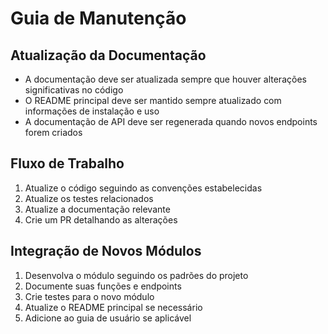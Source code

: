 # Guia de Manutenção

## Atualização da Documentação

- A documentação deve ser atualizada sempre que houver alterações significativas no código
- O README principal deve ser mantido sempre atualizado com informações de instalação e uso
- A documentação de API deve ser regenerada quando novos endpoints forem criados

## Fluxo de Trabalho

1. Atualize o código seguindo as convenções estabelecidas
2. Atualize os testes relacionados
3. Atualize a documentação relevante
4. Crie um PR detalhando as alterações

## Integração de Novos Módulos

1. Desenvolva o módulo seguindo os padrões do projeto
2. Documente suas funções e endpoints
3. Crie testes para o novo módulo
4. Atualize o README principal se necessário
5. Adicione ao guia de usuário se aplicável 